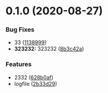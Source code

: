 # 0.1.0 (2020-08-27)


### Bug Fixes

* 33 ([1138999](https://github.com/xjpbxl123/commit/commit/11389998579fe5d357543c819a80e9be2a9a3b9d))
* **323232:** 323232 ([8b3c42a](https://github.com/xjpbxl123/commit/commit/8b3c42a98c6980bab97036781e2ce056bcea79bf))


### Features

* 2332 ([628b0af](https://github.com/xjpbxl123/commit/commit/628b0af3b49e8e6683e4a0a5ea702a1bbf7f9dee))
* logfile ([2b33d29](https://github.com/xjpbxl123/commit/commit/2b33d290d7f9d716706ad0630f3917f356d9aaf1))



